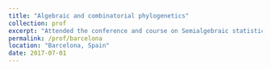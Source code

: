 ```yaml
---
title: "Algebraic and combinatorial phylogenetics"
collection: prof
excerpt: "Attended the conference and course on Semialgebraic statistics, latent tree models, and phylogenetics."
permalink: /prof/barcelona
location: "Barcelona, Spain"
date: 2017-07-01
---
```


